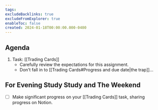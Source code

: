 ```yaml
---
tags:
excludeBacklinks: true
excludeFromExplorer: true
enableToc: false
created: 2024-01-18T00:00:00.000-0400
---
```

## Agenda

1. Task: [[Trading Cards]]
	- Carefully review the expectations for this assignment.
	- Don't fall in to [[Trading Cards#Progress and due date|the trap]]...
## For Evening Study Study and The Weekend
- [ ] Make significant progress on your [[Trading Cards]] task, sharing progress on Notion.
